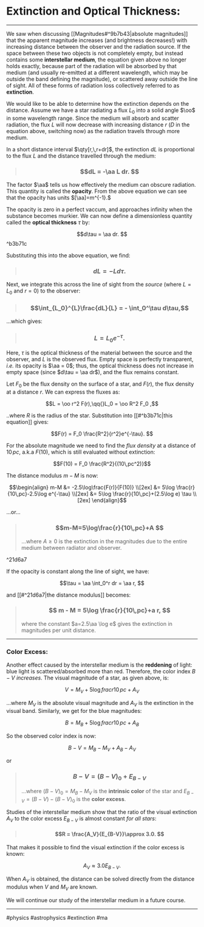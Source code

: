 # Extinction and Optical Thickness:
***

We saw when discussing [[Magnitudes#^9b7b43|absolute magnitudes]] that the apparent magnitude increases (and brightness decreases!) with increasing distance between the observer and the radiation source. If the space between these two objects is not completely empty, but instead contains some **interstellar medium**, the equation given above no longer holds exactly, because part of the radiation will be absorbed by that medium (and usually re-emitted at a different wavelength, which may be outside the band defining the magnitude), or scattered away outside the line of sight. All of these forms of radiation loss collectively referred to as **extinction**. 

We would like to be able to determine how the extinction depends on the distance. Assume we have a star radiating a flux $L_0$ into a solid angle $\oo$ in some wavelength range. Since the medium will absorb and scatter radiation, the flux $L$ will now decrease with increasing distance $r$ ($D$ in the equation above, switching now) as the radiation travels through more medium. 

In a short distance interval $\qty[r,\,r+dr]$, the extinction $dL$ is proportional to the flux $L$ and the distance travelled through the medium:

> ### $$dL = -\aa L dr. $$

The factor $\aa$ tells us how effectively the medium can obscure radiation. This quantity is called the **opacity**. From the above equation we can see that the opacity has units $[\aa]=m^{-1}.$ 

The opacity is zero in a perfect vaccum, and approaches infinity when the substance becomes murkier. We can now define a dimensionless quantity called the **optical thickness** $\tau$ by:

$$d\tau = \aa dr. $$ ^b3b71c

Substituting this into the above equation, we find:

> ### $$dL = -L d\tau. $$

Next, we integrate this across the line of sight from the *source* (where $L = L_0$ and $r=0$) to the observer:

> ### $$\int_{L_0}^{L}\frac{dL}{L} = - \int_0^\tau d\tau,$$

...which gives:

> ### $$L = L_0 e^{-\tau}. $$

Here, $\tau$ is the optical thickness of the material between the source and the observer, and $L$ is the observed flux. Empty space is perfectly transparent, *i.e.* its opacity is $\aa = 0$; thus, the optical thickness does not increase in empty space (since $d\tau = \aa dr$), and the flux remains constant. 

Let $F_0$ be the flux density on the surface of a star, and $F(r)$, the flux density at a distance $r$. We can express the fluxes as:

$$L = \oo r^2 F(r),\qq{}L_0 = \oo R^2 F_0 ,$$

..where $R$ is the radius of the star. Substitution into [[#^b3b71c|this equation]] gives:

$$F(r) = F_0 \frac{R^2}{r^2}e^{-\tau}. $$

For the absolute magnitude we need to find the *flux density* at a distance of $10\,pc$, a.k.a $F(10)$, which is still evaluated without extinction:

$$F(10) = F_0 \frac{R^2}{(10\,pc^2)}$$


The distance modulus $m-M$ is now:

$$\begin{align} m-M &= -2.5\log\frac{F(r)}{F(10)} \\[2ex] &= 5\log \frac{r}{10\,pc}-2.5\log e^{-\tau} \\[2ex] &= 5\log \frac{r}{10\,pc}+(2.5\log e) \tau \\[2ex] \end{align}$$

...or...

> ### $$m-M=5\log\frac{r}{10\,pc}+A $$
> ...where $A \geq 0$ is the extinction in the magnitudes due to the entire medium between radiator and observer. 

^21d6a7

If the opacity is constant along the line of sight, we have:

$$\tau = \aa \int_0^r dr = \aa r, $$

and [[#^21d6a7|the distance modulus]] becomes:

> ### $$ m - M = 5\log \frac{r}{10\,pc}+a r, $$
> where the constant $a=2.5\aa \log e$ gives the extinction in magnitudes per unit distance. 


***

### Color Excess:

Another effect caused by the interstellar medium is the **reddening** of light: blue light is scattered/absorbed more than red. Therefore, the color index $B - V$ *increases*. The visual magnitude of a star, as given above, is:

$$V = M_V + 5\log frac{r}{10\,pc} + A_V $$

...where $M_V$ is the absolute visual magnitude and $A_V$ is the extinction in the visual band. Similarly, we get for the blue magnitudes: 

$$B = M_B + 5 \log frac{r}{10\,pc}+A_B $$


So the observed color index is now:

$$B - V = M_B - M_V +A_B -A_V $$

or 

> ### $$ B - V = (B - V)_0 + E_{B-V} $$
> ...where $(B-V)_0=M_B -M_V$ is the **intrinsic color** of the star and $E_{B-V}=(B-V)-(B-V)_0$ is the **color excess**.

Studies of the interstellar medium show that the ratio of the visual extinction $A_V$ to the color excess $E_{B-V}$ is almost constant *for all stars*:

> #### $$R = \frac{A_V}{E_{B-V}}\approx 3.0. $$

That makes it possible to find the visual extinction if the color excess is known:

$$A_V \approx 3.0 E_{B-V}.$$

When $A_V$ is obtained, the distance can be solved directly from the distance modulus when $V$ and $M_V$ are known. 

We will continue our study of the interstellar medium in a future course. 

***

#physics #astrophysics #extinction #ma

